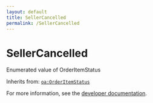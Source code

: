 ```yaml
---
layout: default
title: SellerCancelled
permalink: /SellerCancelled
---
```


# SellerCancelled
Enumerated value of OrderItemStatus

Inherits from: [`oa:OrderItemStatus`](https://openactive.io/OrderItemStatus)

For more information, see the [developer documentation](https://developer.openactive.io/data-model/types/).
